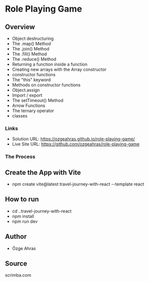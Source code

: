 # Role Playing Game

## Overview

- Object destructuring
- The .map() Method
- The .join() Method
- The .fill() Method
- The .reduce() Method
- Returning a function inside a function
- Creating new arrays with the Array constructor
- constructor functions
- The "this" keyword
- Methods on constructor functions
- Object.assign
- Import / export
- The setTimeout() Method
- Arrow Functions
- The ternary operator
- classes

### Links

- Solution URL: https://ozgeahras.github.io/role-playing-game/
- Live Site URL: https://github.com/ozgeahras/role-playing-game

### The Process

## Create the App with Vite

- npm create vite@latest travel-journey-with-react --template react

## How to run

- cd ..travel-journey-with-react
- npm install
- npm run dev

## Author

- Özge Ahras

## Source

scrimba.com
